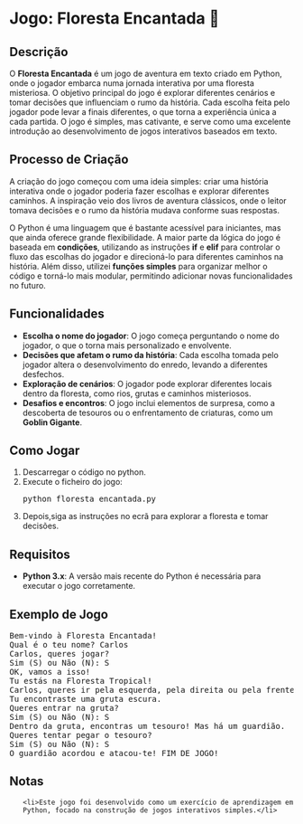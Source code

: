 <h1>Jogo: Floresta Encantada 🌳</h1>

<h2>Descrição</h2>
<p>O <strong>Floresta Encantada</strong> é um jogo de aventura em texto criado em Python, onde o jogador embarca numa jornada interativa por uma floresta misteriosa. O objetivo principal do jogo é explorar diferentes cenários e tomar decisões que influenciam o rumo da história. Cada escolha feita pelo jogador pode levar a finais diferentes, o que torna a experiência única a cada partida. O jogo é simples, mas cativante, e serve como uma excelente introdução ao desenvolvimento de jogos interativos baseados em texto.</p>


<h2>Processo de Criação</h2>
<p>A criação do jogo começou com uma ideia simples: criar uma história interativa onde o jogador poderia fazer escolhas e explorar diferentes caminhos. A inspiração veio dos livros de aventura clássicos, onde o leitor tomava decisões e o rumo da história mudava conforme suas respostas.</p>

<p>O Python é uma linguagem que é bastante acessível para iniciantes, mas que ainda oferece grande flexibilidade. A maior parte da lógica do jogo é baseada em <strong>condições</strong>, utilizando as instruções <strong>if</strong> e <strong>elif</strong> para controlar o fluxo das escolhas do jogador e direcioná-lo para diferentes caminhos na história. Além disso, utilizei <strong>funções simples</strong> para organizar melhor o código e torná-lo mais modular, permitindo adicionar novas funcionalidades no futuro.</p>


<h2>Funcionalidades</h2>
<ul>
    <li><strong>Escolha o nome do jogador</strong>: O jogo começa perguntando o nome do jogador, o que o torna mais personalizado e envolvente.</li>
    <li><strong>Decisões que afetam o rumo da história</strong>: Cada escolha tomada pelo jogador altera o desenvolvimento do enredo, levando a diferentes desfechos.</li>
    <li><strong>Exploração de cenários</strong>: O jogador pode explorar diferentes locais dentro da floresta, como rios, grutas e caminhos misteriosos.</li>
    <li><strong>Desafios e encontros</strong>: O jogo inclui elementos de surpresa, como a descoberta de tesouros ou o enfrentamento de criaturas, como um <strong>Goblin Gigante</strong>.</li>
</ul>

<h2>Como Jogar</h2>
<ol>
    <li>Descarregar o código no python.</li>
    <li>Execute o ficheiro do jogo:</li>
    <pre>python floresta_encantada.py</pre>
    <li>Depois,siga as instruções no ecrã para explorar a floresta e tomar decisões.</li>
</ol>

<h2>Requisitos</h2>
<ul>
    <li><strong>Python 3.x</strong>: A versão mais recente do Python é necessária para executar o jogo corretamente.</li>
</ul>

<h2>Exemplo de Jogo</h2>
<pre>
Bem-vindo à Floresta Encantada!
Qual é o teu nome? Carlos
Carlos, queres jogar?
Sim (S) ou Não (N): S
OK, vamos a isso!
Tu estás na Floresta Tropical!
Carlos, queres ir pela esquerda, pela direita ou pela frente? direita
Tu encontraste uma gruta escura.
Queres entrar na gruta?
Sim (S) ou Não (N): S
Dentro da gruta, encontras um tesouro! Mas há um guardião.
Queres tentar pegar o tesouro?
Sim (S) ou Não (N): S
O guardião acordou e atacou-te! FIM DE JOGO!
</pre>

<h2>Notas</h2>
<ul>
    
    <li>Este jogo foi desenvolvido como um exercício de aprendizagem em Python, focado na construção de jogos interativos simples.</li>
</ul>

